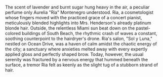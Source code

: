The scent of lavender and burnt sugar hung heavy in the air, a peculiar perfume only Aurelia "Ria" Montenegro understood.  Ria, a cosmetologist whose fingers moved with the practiced grace of a concert pianist, meticulously blended highlights into Mrs. Henderson's already platinum blonde hair.  Outside, the relentless Miami sun beat down on the pastel-colored buildings of South Beach, the rhythmic crash of waves a constant, soothing counterpoint to the hairdryer's drone.  Ria's salon, "Sol y Luna," nestled on Ocean Drive, was a haven of calm amidst the chaotic energy of the city; a sanctuary where anxieties melted away with every expertly applied gloss and perfectly shaped brow.  Today, however, the usual serenity was fractured by a nervous energy that hummed beneath the surface, a tremor Ria felt as keenly as the slight tug of a stubborn strand of hair.
